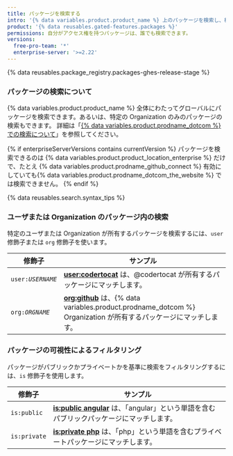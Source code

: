 ```yaml
---
title: パッケージを検索する
intro: '{% data variables.product.product_name %} 上のパッケージを検索し、検索修飾子を使用して検索結果を絞ることができます。'
product: '{% data reusables.gated-features.packages %}'
permissions: 自分がアクセス権を持つパッケージは、誰でも検索できます。
versions:
  free-pro-team: '*'
  enterprise-server: '>=2.22'
---
```


{% data reusables.package_registry.packages-ghes-release-stage %}

### パッケージの検索について

{% data variables.product.product_name %} 全体にわたってグローバルにパッケージを検索できます。あるいは、特定の Organization のみのパッケージの検索もできます。 詳細は「[{% data variables.product.prodname_dotcom %} での検索について](/articles/about-searching-on-github)」を参照してください。

{% if enterpriseServerVersions contains currentVersion %}
パッケージを検索できるのは
{% data variables.product.product_location_enterprise %} だけで、たとえ {% data variables.product.prodname_github_connect %} 有効にしていても{% data variables.product.prodname_dotcom_the_website %} では検索できません。
{% endif %}

{% data reusables.search.syntax_tips %}

### ユーザまたは Organization のパッケージ内の検索

特定のユーザまたは Organization が所有するパッケージを検索するには、`user` 修飾子または `org` 修飾子を使います。

| 修飾子                       | サンプル                                                                                                                                                            |
| ------------------------- | --------------------------------------------------------------------------------------------------------------------------------------------------------------- |
| <code>user:<em>USERNAME</em></code> | [**user:codertocat**](https://github.com/search?q=user%3Acodertocat&type=RegistryPackages) は、@codertocat が所有するパッケージにマッチします。                                     |
| <code>org:<em>ORGNAME</em></code> | [**org:github**](https://github.com/search?q=org%3Agithub&type=RegistryPackages) は、{% data variables.product.prodname_dotcom %} Organization が所有するパッケージにマッチします。 |

### パッケージの可視性によるフィルタリング

パッケージがパブリックかプライベートかを基準に検索をフィルタリングするには、`is` 修飾子を使用します。

| 修飾子          | サンプル                                                                                                                                 |
| ------------ | ------------------------------------------------------------------------------------------------------------------------------------ |
| `is:public`  | [**is:public angular**](https://github.com/search?q=is%3Apublic+angular&type=RegistryPackages) は、「angular」という単語を含むパブリックパッケージにマッチします。 |
| `is:private` | [**is:private php**](https://github.com/search?q=is%3Aprivate+php&type=RegistryPackages) は、「php」という単語を含むプライベートパッケージにマッチします。          |
